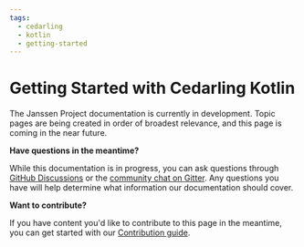```yaml
---
tags:
  - cedarling
  - kotlin
  - getting-started
---
```


# Getting Started with Cedarling Kotlin

The Janssen Project documentation is currently in development. Topic pages are being created in order of broadest relevance, and this page is coming in the near future.

**Have questions in the meantime?**

While this documentation is in progress, you can ask questions through [GitHub Discussions](https://github.com/JanssenProject/jans/discussions) or the [community chat on Gitter](https://gitter.im/JanssenProject/Lobby). Any questions you have will help determine what information our documentation should cover.

**Want to contribute?**

If you have content you'd like to contribute to this page in the meantime, you can get started with our [Contribution guide](https://docs.jans.io/head/CONTRIBUTING/).
